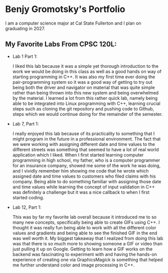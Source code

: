 
# Benjy Gromotsky's Portfolio

I am a computer science major at Cal State Fullerton and I plan on graduating in 2027.

## My Favorite Labs From CPSC 120L:

* Lab 1 Part 1:

    I liked this lab because it was a simple yet thorough introduction to the work we would be doing in this class as well as a good hands on way of starting programming in C++. It was also my first time ever doing the pair-programming system so it was a good way of getting to try out being both the driver and navigator on material that was quite simple rather than being thrown into this new system and being overwhelmed by the material. I learned a lot from this rather quick lab, namely being able to be integrated into Linux programming with C++, learning crucial steps such as cloning the git repository and pushing code to Github, steps which we would continue doing for the remainder of the semester.

* Lab 7, Part 1:

    I really enjoyed this lab because of its practicality to something that I might program in the future in a professional environment. The fact that we were working with assigning different date and time values to the different streets was something that seemed to have a lot of real world application which I liked. When I first started learning computer programming in high school, my father, who is a computer programmer for an insurance company, showed me some of the work he was doing, and I vividly remember him showing me code that he wrote which assigned date and time values to customers who filed claims with his company. Being able to do something familiar with assigning those date and time values while learning the concept of input validation in C++ was definitely a challenge but it was a nice callback to when I first started coding.

* Lab 12, Part 1:

    This was by far my favorite lab overall because it introduced me to so many new concepts, specifically being able to create GIFs using C++. I thought it was really fun being able to work with all the different color values and gradients and being able to see the finished GIF in the end was well worth it. My biggest takeaway that I realized from doing this lab was that there is so much more to showing someone a GIF or video than just pulling it up on Google. Getting to learn how a GIF works on the backend was fascinating to experiment with and having the hands-on experience of creating one via GraphicsMagick is something that helped me further understand color and image processing in C++.

